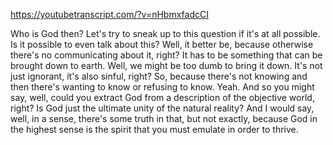 https://youtubetranscript.com/?v=nHbmxfadcCI

 Who is God then? Let's try to sneak up to this question if it's at all possible. Is it possible to even talk about this? Well, it better be, because otherwise there's no communicating about it, right? It has to be something that can be brought down to earth. Well, we might be too dumb to bring it down. It's not just ignorant, it's also sinful, right? So, because there's not knowing and then there's wanting to know or refusing to know. Yeah. And so you might say, well, could you extract God from a description of the objective world, right? Is God just the ultimate unity of the natural reality? And I would say, well, in a sense, there's some truth in that, but not exactly, because God in the highest sense is the spirit that you must emulate in order to thrive.